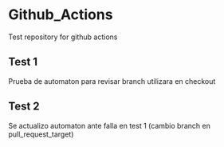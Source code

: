 # Github_Actions
Test repository for github actions
## Test 1
Prueba de automaton para revisar branch utilizara en checkout
## Test 2
Se actualizo automaton ante falla en test 1 (cambio branch en pull_request_target)
